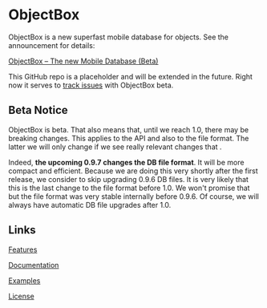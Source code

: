 # ObjectBox
ObjectBox is a new superfast mobile database for objects. See the announcement for details:

[ObjectBox – The new Mobile Database (Beta)](http://greenrobot.org/announcement/introducing-objectbox-beta/)

This GitHub repo is a placeholder and will be extended in the future. Right now it serves to [track issues](https://github.com/greenrobot/ObjectBox/issues) with ObjectBox beta.

Beta Notice
-----------
ObjectBox is beta. That also means that, until we reach 1.0, there may be breaking changes. This applies to the API and also to the file format. The latter we will only change if we see really relevant changes that .

Indeed, __the upcoming 0.9.7 changes the DB file format__. It will be more compact and efficient. Because we are doing this very shortly after the first release, we consider to skip upgrading 0.9.6 DB files. It is very likely that this is the last change to the file format before 1.0. We won't promise that but the file format was very stable internally before 0.9.6. Of course, we will always have automatic DB file upgrades after 1.0.

Links
-----
[Features](http://greenrobot.org/objectbox/features/)

[Documentation](http://greenrobot.org/objectbox/documentation/)

[Examples](https://github.com/greenrobot/ObjectBoxExamples)

[License](http://greenrobot.org/objectbox/license/)
